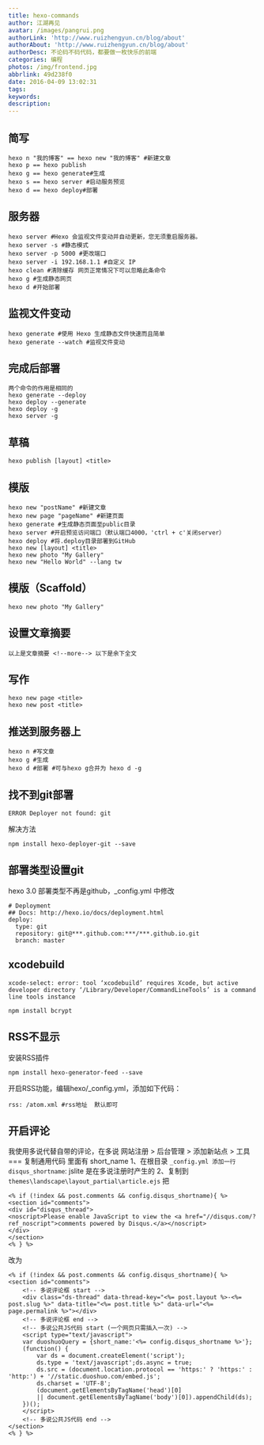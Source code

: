 ```yaml
---
title: hexo-commands
author: 江湖再见
avatar: /images/pangrui.png
authorLink: 'http://www.ruizhengyun.cn/blog/about'
authorAbout: 'http://www.ruizhengyun.cn/blog/about'
authorDesc: 不论码不码代码，都要做一枚快乐的前端
categories: 编程
photos: /img/frontend.jpg
abbrlink: 49d238f0
date: 2016-04-09 13:02:31
tags:
keywords:
description:
---
```

## 简写
```
hexo n "我的博客" == hexo new "我的博客" #新建文章
hexo p == hexo publish
hexo g == hexo generate#生成
hexo s == hexo server #启动服务预览
hexo d == hexo deploy#部署
```

## 服务器
```
hexo server #Hexo 会监视文件变动并自动更新，您无须重启服务器。
hexo server -s #静态模式
hexo server -p 5000 #更改端口
hexo server -i 192.168.1.1 #自定义 IP
hexo clean #清除缓存 网页正常情况下可以忽略此条命令
hexo g #生成静态网页
hexo d #开始部署
```

## 监视文件变动
```
hexo generate #使用 Hexo 生成静态文件快速而且简单
hexo generate --watch #监视文件变动
```


## 完成后部署
```
两个命令的作用是相同的
hexo generate --deploy
hexo deploy --generate
hexo deploy -g
hexo server -g
```

## 草稿
```
hexo publish [layout] <title>
```

## 模版
```
hexo new "postName" #新建文章
hexo new page "pageName" #新建页面
hexo generate #生成静态页面至public目录
hexo server #开启预览访问端口（默认端口4000，'ctrl + c'关闭server）
hexo deploy #将.deploy目录部署到GitHub
hexo new [layout] <title>
hexo new photo "My Gallery"
hexo new "Hello World" --lang tw
```

## 模版（Scaffold）
```
hexo new photo "My Gallery"
```

## 设置文章摘要
```
以上是文章摘要 <!--more--> 以下是余下全文
```

## 写作
```
hexo new page <title>
hexo new post <title>
```

## 推送到服务器上
```
hexo n #写文章
hexo g #生成
hexo d #部署 #可与hexo g合并为 hexo d -g
```

## 找不到git部署
```
ERROR Deployer not found: git
```
解决方法
```
npm install hexo-deployer-git --save
```


## 部署类型设置git
hexo 3.0 部署类型不再是github，_config.yml 中修改
```
# Deployment
## Docs: http://hexo.io/docs/deployment.html
deploy:
  type: git
  repository: git@***.github.com:***/***.github.io.git
  branch: master
```

## xcodebuild
```
xcode-select: error: tool ‘xcodebuild’ requires Xcode, but active developer directory ‘/Library/Developer/CommandLineTools’ is a command line tools instance
```
```
npm install bcrypt
```


## RSS不显示
安装RSS插件
```
npm install hexo-generator-feed --save
```

开启RSS功能，编辑hexo/_config.yml，添加如下代码：
```
rss: /atom.xml #rss地址  默认即可
```

## 开启评论
我使用多说代替自带的评论，在多说 网站注册 > 后台管理 > 添加新站点 > 工具 === 复制通用代码 里面有 short_name
1、在根目录 `_config.yml 添加一行 disqus_shortname`: jslite 是在多说注册时产生的
2、复制到 `themes\landscape\layout_partial\article.ejs`
把
```
<% if (!index && post.comments && config.disqus_shortname){ %>
<section id="comments">
<div id="disqus_thread">
<noscript>Please enable JavaScript to view the <a href="//disqus.com/?ref_noscript">comments powered by Disqus.</a></noscript>
</div>
</section>
<% } %>
```

改为

```
<% if (!index && post.comments && config.disqus_shortname){ %>
<section id="comments">
    <!-- 多说评论框 start -->
    <div class="ds-thread" data-thread-key="<%= post.layout %>-<%= post.slug %>" data-title="<%= post.title %>" data-url="<%= page.permalink %>"></div>
    <!-- 多说评论框 end -->
    <!-- 多说公共JS代码 start (一个网页只需插入一次) -->
    <script type="text/javascript">
    var duoshuoQuery = {short_name:'<%= config.disqus_shortname %>'};
    (function() {
        var ds = document.createElement('script');
        ds.type = 'text/javascript';ds.async = true;
        ds.src = (document.location.protocol == 'https:' ? 'https:' : 'http:') + '//static.duoshuo.com/embed.js';
        ds.charset = 'UTF-8';
        (document.getElementsByTagName('head')[0] 
        || document.getElementsByTagName('body')[0]).appendChild(ds);
    })();
    </script>
    <!-- 多说公共JS代码 end -->
</section>
<% } %>
```